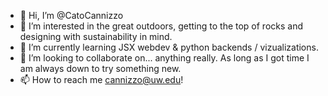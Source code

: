 - 👋 Hi, I’m @CatoCannizzo
- 👀 I’m interested in the great outdoors, getting to the top of rocks and designing with sustainability in mind.
- 🌱 I’m currently learning JSX webdev & python backends / vizualizations.
- 💞️ I’m looking to collaborate on... anything really. As long as I got time I am always down to try something new.
- 📫 How to reach me cannizzo@uw.edu!

<!---
CatoCannizzo/CatoCannizzo is a ✨ special ✨ repository because its `README.md` (this file) appears on your GitHub profile.
You can click the Preview link to take a look at your changes.
--->
